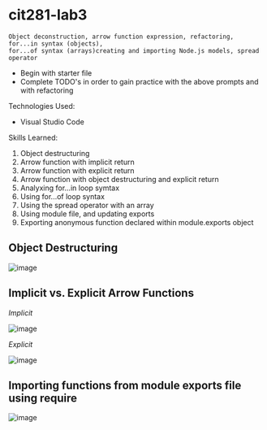 # cit281-lab3
```
Object deconstruction, arrow function expression, refactoring, for...in syntax (objects), 
for...of syntax (arrays)creating and importing Node.js models, spread operator
```

- Begin with starter file
- Complete TODO's in order to gain practice with the above prompts and with refactoring

Technologies Used:
- Visual Studio Code

Skills Learned:
1. Object destructuring
2. Arrow function with implicit return
3. Arrow function with explicit return
4. Arrow function with object destructuring and explicit return
5. Analyxing for...in loop symtax
6. Using for...of loop syntax
7. Using the spread operator with an array
8. Using module file, and updating exports
9. Exporting anonymous function declared within module.exports object

## Object Destructuring
![image](https://user-images.githubusercontent.com/67397853/170887046-cd467b36-b04a-4c1a-a888-7c900ec16890.png)

## Implicit vs. Explicit Arrow Functions
_Implicit_

![image](https://user-images.githubusercontent.com/67397853/170887059-dc3917ee-a7dc-4d76-9741-9b36ef684f46.png)

_Explicit_

![image](https://user-images.githubusercontent.com/67397853/170887081-316b8be3-9f0c-4263-9bda-f4f6c6e979d7.png)

## Importing functions from module exports file using require
![image](https://user-images.githubusercontent.com/67397853/170887114-2066541f-4703-4d1d-884f-715d8bb535c5.png)
